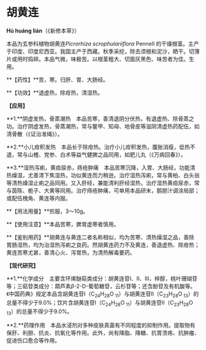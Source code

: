 # 胡黄连

**Hú huáng lián**（《新修本草》）

本品为玄参科植物胡黄连*Picrorhiza scrophulariiflora* Pennell 的干燥根茎。主产于印度、印度尼西亚。我国主产于西藏。秋季采挖，除去须根和泥沙，晒干。切薄片或用时捣碎。本品气微，味极苦。以根茎粗大、切面灰黑色、味苦者为佳。生用。

**【药性】**苦，寒。归肝、胃、大肠经。

**【功效】**退虚热，除疳热，清湿热。

**【应用】**

**1.**阴虚发热，骨蒸潮热　本品苦寒，善清退阴分伏热，有退虚热、除骨蒸之功。治疗阴虚发热，骨蒸潮热，常与鳖甲、知母、地骨皮等滋阴清虚热药配伍，如清骨散（《证治准绳》）。

**2.**小儿疳积发热　本品长于除疳热。治疗小儿疳积发热，腹胀消瘦，低热不退，常与山楂、党参、白术等益气健脾之品同用，如肥儿丸（《万病回春》）。

**3.**湿热泻痢，黄疸尿赤，痔疮肿痛　本品苦寒沉降，入胃、大肠经，功能清热燥湿，尤善清下焦湿热，功似黄连而力稍逊。治疗湿热泻痢，常与黄柏、白头翁等清热燥湿止痢之品同用。又入肝经，兼能清利肝经湿热，治疗湿热黄疸尿赤，常与茵陈、栀子、大黄等同用。治疗痔疮肿痛，可单用本品研末，鹅胆汁调涂局部；或配伍槐角、黄连等内服。

**【用法用量】**煎服，3～10g。

**【使用注意】**本品苦寒，脾胃虚寒者慎用。

**【鉴别用药】**胡黄连与黄连二者名称相似，均为苦寒、清热燥湿之品，善除胃肠湿热，均为治湿热泻痢之良药。然胡黄连药力不及黄连，善退虚热、除疳热；黄连苦寒尤甚，善清心火、泻胃热，为清热解毒要药。

**【现代研究】**

**1.**化学成分　主要含环烯醚萜类成分：胡黄连苷Ⅰ、Ⅱ、Ⅲ，梓醇，桃叶珊瑚苷等；三萜苷类成分：葫芦素*β*-2-D-葡萄糖苷，云杉苷等；还含酚苷及有机酸等。《中国药典》规定本品含胡黄连苷Ⅰ（C<sub>24</sub>H<sub>28</sub>O<sub> 11</sub>）与胡黄连苷Ⅱ（C<sub>23</sub>H<sub>28</sub>O<sub> 13</sub>）的总量不得少于9.0%；饮片含胡黄连苷Ⅰ（C<sub>24</sub>H<sub>28</sub>O<sub> 11</sub>）与胡黄连苷Ⅱ（C<sub>23</sub>H<sub>28</sub>O<sub> 13</sub>）的总量不得少于9.0%。

**2.**药理作用　本品水浸剂对多种皮肤真菌有不同程度的抑制作用。提取物有保肝、利胆、抗炎、抗氧化等作用。此外，尚有降脂、降糖、抗胃溃疡、抗肿瘤、促进伤口愈合等作用。